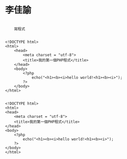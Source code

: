 # 李佳諭
```

    寫程式
    
```

    <!DOCTYPE html>
    <html>
        <head>
		    <meta charset = "utf-8">
		    <title>我的第一個PHP程式</title>
	    </head>
	    <body>
		    <?php
			    echo("<h1><b><i>hello world!<h1><b><i>");
		    ?>
	    </body>
    </html>
    
```
```

    <!DOCTYPE html>
    <html>
    <head>
	    <meta charset = "utf-8">
		<title>我的第一個PHP程式</title>
	</head>
	<body>
	    <?php
		    echo("<h1><b><i>hello world!<h1><b><i>");
		?>
	</body>
    </html>
    
```
